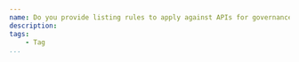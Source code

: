 ```yaml
---
name: Do you provide listing rules to apply against APIs for governance?
description: 
tags:
    - Tag
...
```

